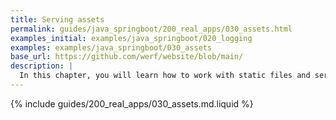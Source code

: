 ```yaml
---
title: Serving assets
permalink: guides/java_springboot/200_real_apps/030_assets.html
examples_initial: examples/java_springboot/020_logging
examples: examples/java_springboot/030_assets
base_url: https://github.com/werf/website/blob/main/
description: |
  In this chapter, you will learn how to work with static files and serve them to the client correctly.
---
```


{% include guides/200_real_apps/030_assets.md.liquid %}
